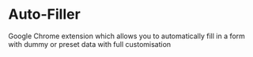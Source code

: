 # Auto-Filler
Google Chrome extension which allows you to automatically fill in a form with dummy or preset data with full customisation
